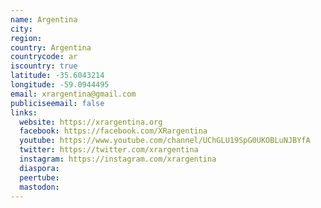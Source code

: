 ```yaml
---
name: Argentina
city:
region:
country: Argentina
countrycode: ar
iscountry: true
latitude: -35.6043214
longitude: -59.0944495
email: xrargentina@gmail.com
publiciseemail: false
links:
  website: https://xrargentina.org
  facebook: https://facebook.com/XRargentina
  youtube: https://www.youtube.com/channel/UChGLU19SpG0UKOBLuNJBYfA
  twitter: https://twitter.com/xrargentina
  instagram: https://instagram.com/xrargentina
  diaspora:
  peertube:
  mastodon:
---
```

